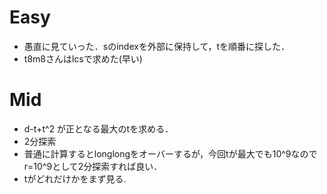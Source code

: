 # Easy
* 愚直に見ていった．sのindexを外部に保持して，tを順番に探した．
* t8m8さんはlcsで求めた(早い)

# Mid
* d-t+t^2 が正となる最大のtを求める．
* 2分探索
* 普通に計算するとlonglongをオーバーするが，今回tが最大でも10^9なのでr=10^9として2分探索すれば良い．
* tがどれだけかをまず見る.
